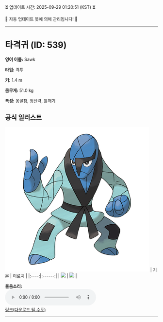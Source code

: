 
⏳ 업데이트 시간: 2025-09-29 01:20:51 (KST) ⏳

🤖 자동 업데이트 봇에 의해 관리됩니다! 🤖

---

# 타격귀 (ID: 539)
**영어 이름:** Sawk

**타입:** 격투

**키:** 1.4 m

**몸무게:** 51.0 kg

**특성:** 옹골참, 정신력, 틀깨기

## 공식 일러스트
![](https://raw.githubusercontent.com/PokeAPI/sprites/master/sprites/pokemon/other/official-artwork/539.png)
| 기본 | 이로치 |
|:----:|:------:|
| <img src="http://play.pokemonshowdown.com/sprites/ani/sawk.gif" width="200"> | <img src="http://play.pokemonshowdown.com/sprites/ani-shiny/sawk.gif" width="200"> |

**울음소리:**<br><audio controls src="https://raw.githubusercontent.com/PokeAPI/cries/main/cries/pokemon/latest/539.ogg"></audio><br> [링크(다운로드 될 수도)](https://raw.githubusercontent.com/PokeAPI/cries/main/cries/pokemon/latest/539.ogg)


---

